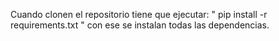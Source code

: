 Cuando clonen el repositorio tiene que ejecutar: " pip install -r requirements.txt " con ese se instalan todas las dependencias.

